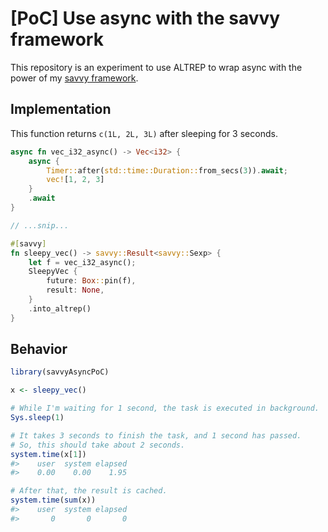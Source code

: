 \[PoC\] Use async with the savvy framework
================

<!-- README.md is generated from README.Rmd. Please edit that file -->

This repository is an experiment to use ALTREP to wrap async with the
power of my [savvy framework](https://github.com/yutannihilation/savvy).

<!-- badges: start -->
<!-- badges: end -->

## Implementation

This function returns `c(1L, 2L, 3L)` after sleeping for 3 seconds.

``` rust
async fn vec_i32_async() -> Vec<i32> {
    async {
        Timer::after(std::time::Duration::from_secs(3)).await;
        vec![1, 2, 3]
    }
    .await
}

// ...snip...

#[savvy]
fn sleepy_vec() -> savvy::Result<savvy::Sexp> {
    let f = vec_i32_async();
    SleepyVec {
        future: Box::pin(f),
        result: None,
    }
    .into_altrep()
}
```

## Behavior

``` r
library(savvyAsyncPoC)

x <- sleepy_vec()

# While I'm waiting for 1 second, the task is executed in background.
Sys.sleep(1)

# It takes 3 seconds to finish the task, and 1 second has passed.
# So, this should take about 2 seconds.
system.time(x[1])
#>    user  system elapsed 
#>    0.00    0.00    1.95

# After that, the result is cached.
system.time(sum(x))
#>    user  system elapsed 
#>       0       0       0
```

